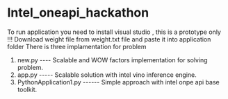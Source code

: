 # Intel_oneapi_hackathon
To run application you need to install visual studio , this is a prototype only !!!
Download weight file from weight.txt file and paste it into application folder 
There is three implamentation for problem 
1. new.py ----  Scalable and WOW factors implementation for solving problem.
2. app.py -----  Scalable solution with intel vino inference engine.
3. PythonApplication1.py ------ Simple approach with intel onpe api base toolkit.
